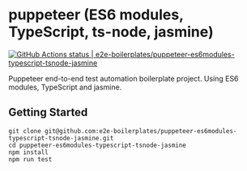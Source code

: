 # puppeteer (ES6 modules, TypeScript, ts-node, jasmine)
[![GitHub Actions status | e2e-boilerplates/puppeteer-es6modules-typescript-tsnode-jasmine](https://github.com/e2e-boilerplates/puppeteer-es6modules-typescript-tsnode-jasmine/workflows/Node%20CI/badge.svg)](https://github.com/e2e-boilerplates/puppeteer-es6modules-typescript-tsnode-jasmine/actions?workflow=Node%20CI)

Puppeteer end-to-end test automation boilerplate project. Using ES6 modules, TypeScript and jasmine.

## Getting Started

    git clone git@github.com:e2e-boilerplates/puppeteer-es6modules-typescript-tsnode-jasmine.git
    cd puppeteer-es6modules-typescript-tsnode-jasmine
    npm install
    npm run test
